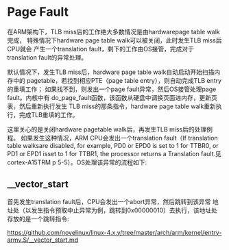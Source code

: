Page Fault
========================================

在ARM架构下，TLB miss后的工作绝大多数情况是由hardwarepage table walk完成，
特殊情况下hardware page table walk可以被关闭，此时发生TLB miss后CPU就会
产生一个translation fault，剩下的工作由OS接管，完成对于translation fault的异常处理。

默认情况下，发生TLB miss后，hardware page table walk自动启动开始扫描内存中的
pagetable，若找到相应PTE（page table entry），则自动完成TLB entry的重填工作；
如果找不到，则发出一个page fault异常，然后OS接管处理page fault。内核中有
do_page_fault函数，该函数从硬盘中调换页面进内存，更新页表，然后重新执行发生
TLB miss的那条指令，hardware page table walk重新执行，完成TLB重填的工作。

这里关心的是关闭hardware pagetable walk后，再发生TLB miss后的处理例程。
如果发生这种情况，ARM CPU会发出一个translation fault（If translation
table walksare disabled, for example, PD0 or EPD0 is set to 1 for TTBR0,
 or PD1 or EPD1 isset to 1 for TTBR1, the processor returns a
Translation fault.见cortex-A15TRM p 5-5）。OS处理该异常的流程如下:

__vector_start
----------------------------------------

首先发生translation fault后，CPU会发出一个abort异常，然后跳转到该异常
地址处（以发生指令预取中止异常为例，跳转到0x00000010）去执行，该地址处
存放的是一个跳转指令:

https://github.com/novelinux/linux-4.x.y/tree/master/arch/arm/kernel/entry-armv.S/__vector_start.md
